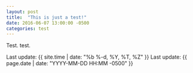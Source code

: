 ```yaml
---
layout: post
title:  "This is just a test!"
date: 2016-06-07 13:00:00 -0500
categories: test
---
```


Test. test.

Last update: {{ site.time | date: "%b %-d, %Y, %T, %Z" }}
Last update: {{ page.date | date: "YYYY-MM-DD HH:MM -0500" }}